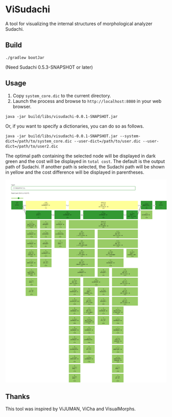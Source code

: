 # ViSudachi
A tool for visualizing the internal structures of morphological analyzer Sudachi.

## Build

```
./gradlew bootJar
```

(Need Sudachi 0.5.3-SNAPSHOT or later)

## Usage

1. Copy `system_core.dic` to the current directory.
2. Launch the process and browse to `http://localhost:8080` in your web browser.

```
java -jar build/libs/visudachi-0.0.1-SNAPSHOT.jar
```

Or, if you want to specify a dictionaries, you can do so as follows.

```
java -jar build/libs/visudachi-0.0.1-SNAPSHOT.jar --system-dict=/path/to/system_core.dic --user-dict=/path/to/user.dic --user-dict=/path/to/user2.dic
```

The optimal path containing the selected node will be displayed in dark green and the cost will be displayed in `total cost`. The default is the output path of Sudachi. If another path is selected, the Sudachi path will be shown in yellow and the cost difference will be displayed in parentheses.


![screenshot](https://github.com/WorksApplications/ViSudachi/blob/images/screenshot.png)

## Thanks

This tool was inspired by ViJUMAN, ViCha and VisualMorphs.
